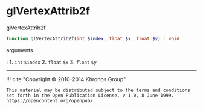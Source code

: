 # glVertexAttrib2f
glVertexAttrib2f

```php
function glVertexAttrib2f(int $index, float $x, float $y) : void
```

arguments

:    1. `int` `$index` 
    2. `float` `$x` 
    3. `float` `$y` 

---
     

!!! cite "Copyright © 2010-2014 Khronos Group"

    This material may be distributed subject to the terms and conditions set forth in the Open Publication License, v 1.0, 8 June 1999. https://opencontent.org/openpub/.